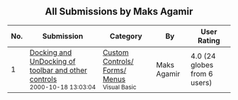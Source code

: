﻿<div align="center">

## All Submissions by Maks Agamir

</div>

No.  | Submission | Category | By   | User Rating
---- | ---------- | -------- | ---- | -----------
1 | [Docking and UnDocking of toolbar and other controls<br /><sup>2000-10-18 13:03:04</sup>](https://github.com/Planet-Source-Code/maks-agamir-docking-and-undocking-of-toolbar-and-other-controls__1-12039) | [Custom Controls/ Forms/  Menus<br /><sup>Visual Basic</sup>](../ByCategory/custom-controls-forms-menus__1-4.md) | Maks Agamir | 4.0 (24 globes from 6 users)
